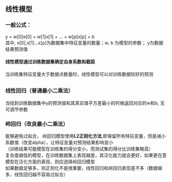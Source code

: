 ## 线性模型

### 一般公式：
y = w[0]x[0] + w[1]x[1] + ... + w[p]x[p] + b      
其中, x[0],x[1]...x[p]为数据集中特征变量的数量；w, b 为模型的参数； y为数据结果预测值
#### 线性模型通过训练数据集确定自身系数和截距
当训练集特征变量大于数据点数量时，线性模型可以对训练数据较好的预测
##
### 线性回归（普通最小二乘法）
当找到训练数据集中y的预测值和其真实值平方差最小的时候返回对应的w和b, 无可调节参数
### 岭回归（改良最小二乘法）
能够避免过拟合， 岭回归模型使用**L2正则化方法**,即保留所有特征变量，但是减小系数值（改变alpha），让特征变量对预测结果影响变小  
（训练结果可能模型在训练集的得分变小，而测试集的得分比训练集略高）  
复杂度越低的模型，在训练数据集上表现越差，其泛化能力就会更好，如果更在意模型在泛化方面的表现，则应选择岭回归模型  
如果数据足够多，则正则化不是很重要，线性回归和岭回归表现差不多（数据越多，线性回归越不容易过拟合）  
